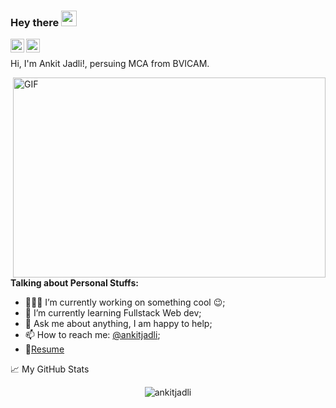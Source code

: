 ### Hey there <img src="https://media.giphy.com/media/hvRJCLFzcasrR4ia7z/giphy.gif" width="25px">
<a href="https://twitter.com/ankitjadli">
  <img align="left" alt="Ankit Jadli | Twitter" width="22px" src="https://raw.githubusercontent.com/peterthehan/peterthehan/master/assets/twitter.svg" />
</a>
<a href="https://www.linkedin.com/in/ankitjadli/">
  <img align="left" alt="Ankit's LinkedIN" width="22px" src="https://raw.githubusercontent.com/peterthehan/peterthehan/master/assets/linkedin.svg" />
</a>

<br />

Hi, I'm Ankit Jadli!, persuing MCA from BVICAM.

  <img align="right" alt="GIF" src="https://github.com/abhisheknaiidu/abhisheknaiidu/blob/master/code.gif?raw=true" width="500" height="320" />
  
**Talking about Personal Stuffs:**

- 👨🏽‍💻 I’m currently working on something cool :wink:;
- 🌱 I’m currently learning Fullstack Web dev; 
- 💬 Ask me about anything, I am happy to help;
- 📫 How to reach me: [@ankitjadli](https://twitter.com/ankitjadli);
- 📝[Resume](https://drive.google.com/file/d/1cRKAcCtEtVDRNS2Ll_z5DQw7XPDoTqCm/view?usp=sharing)






📈 My GitHub Stats

<p align="center"> <img src="https://github-readme-stats.vercel.app/api?username=ankitjadli&show_icons=true&theme=gotham" alt="ankitjadli" />




